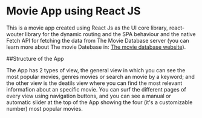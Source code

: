 # Movie App using React JS

This is a movie app created using React Js as the UI core library, react-wouter library for the dynamic routing and the SPA behaviour and the native Fetch API for fetching the data from The Movie Database server (you can learn more about The movie Datebase in: [The movie database website](https://www.themoviedb.org/?language=es)).

##Structure of the App

The App has 2 types of view, the general view in which you can see the most popular movies, genres movies or search an movie by a keyword; and the other view is the deatils view where you can find the most relevant informafion about an specific movie. You can surf the different pages of every view using navigation buttons, and you can see a manual or automatic slider at the top of the App showing the four (it's a customizable number) most popular movies.

